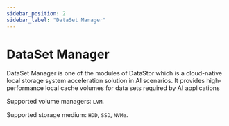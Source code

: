 ```yaml
---
sidebar_position: 2
sidebar_label: "DataSet Manager"
---
```


# DataSet Manager

DataSet Manager is one of the modules of DataStor which is a cloud-native local storage system acceleration solution in AI scenarios. It provides high-performance local cache volumes for data sets required by AI applications

Supported volume managers: `LVM`.

Supported storage medium: `HDD`, `SSD`, `NVMe`.